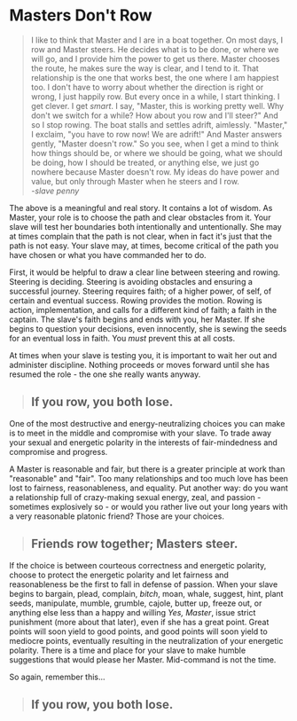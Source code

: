 # Masters Don't Row

> I like to think that Master and I are in a boat together. On most days, I row and Master steers. He decides what is to be done, or where we will go, and I provide him the power to get us there. Master chooses the route, he makes sure the way is clear, and I tend to it. That relationship is the one that works best, the one where I am happiest too. I don't have to worry about whether the direction is right or wrong, I just happily row.
But every once in a while, I start thinking. I get clever. I get *smart*. I say, "Master, this is working pretty well. Why don't we switch for a while? How about you row and I'll steer?" And so I stop rowing. The boat stalls and settles adrift, aimlessly. "Master," I exclaim, "you have to row now! We are adrift!" And Master answers gently, "Master doesn't row."
So you see, when I get a mind to think how things should be, or where we should be going, what we should be doing, how I should be treated, or anything else, we just go nowhere because Master doesn't row. My ideas do have power and value, but only through Master when he steers and I row.    
 *-slave penny*
 
 The above is a meaningful and real story. It contains a lot of wisdom. As Master, your role is to choose the path and clear obstacles from it. Your slave will test her boundaries both intentionally and untentionally. She may at times complain that the path is not clear, when in fact it's just that the path is not easy. Your slave may, at times, become critical of the path you have chosen or what you have commanded her to do.
 
First, it would be helpful to draw a clear line between steering and rowing. Steering is deciding. Steering is avoiding obstacles and ensuring a successful journey. Steering requires faith; of a higher power, of self, of certain and eventual success. Rowing provides the motion. Rowing is action, implementation, and calls for a different kind of faith; a faith in the captain. The slave's faith begins and ends with you, her Master. If she begins to question your decisions, even innocently, she is sewing the seeds for an eventual loss in faith. You *must* prevent this at all costs.
 
At times when your slave is testing you, it is important to wait her out and administer discipline. Nothing proceeds or moves forward until she has resumed the role - the one she really wants anyway.

> ## If you row, you both lose.

One of the most destructive and energy-neutralizing choices you can make is to meet in the middle and compromise with your slave. To trade away your sexual and energetic polarity in the interests of fair-mindedness and compromise and progress.
 
A Master is reasonable and fair, but there is a greater principle at work than "reasonable" and "fair". Too many relationships and too much love has been lost to fairness, reasonableness, and equality. Put another way: do you want a relationship full of crazy-making sexual energy, zeal, and passion - sometimes explosively so - or would you rather live out your long years with a very reasonable platonic friend? Those are your choices.

> ## Friends row together; Masters steer.

If the choice is between courteous correctness and energetic polarity, choose to protect the energetic polarity and let fairness and reasonableness be the first to fall in defense of passion. When your slave begins to bargain, plead, complain, *bitch*, moan, whale, suggest, hint, plant seeds, manipulate, mumble, grumble, cajole, butter up, freeze out, or anything else less than a happy and willing *Yes, Master*, issue strict punishment (more about that later), even if she has a great point. Great points will soon yield to good points, and good points will soon yield to mediocre points, eventually resulting in the neutralization of your energetic polarity. There is a time and place for your slave to make humble suggestions that would please her Master. Mid-command is not the time.

So again, remember this...

> ## If you row, you both lose.